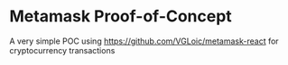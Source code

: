 # Metamask Proof-of-Concept

A very simple POC using https://github.com/VGLoic/metamask-react for cryptocurrency transactions